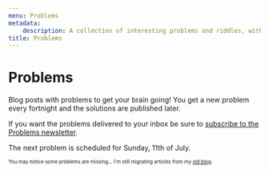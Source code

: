 ```yaml
---
menu: Problems
metadata:
    description: A collection of interesting problems and riddles, with a new problem being published every fortnight.
title: Problems
---
```


# Problems

Blog posts with problems to get your brain going! You get a new problem every fortnight and the solutions are published later.

If you want the problems delivered to your inbox be sure to [subscribe to the Problems newsletter](https://mathspp.com/subscribe).

The next problem is scheduled for Sunday, 11th of July.

<sub><sup>You may notice some problems are missing... I'm still migrating articles from my [old blog](http://mathspp.blogspot.com).</sup></sub>
